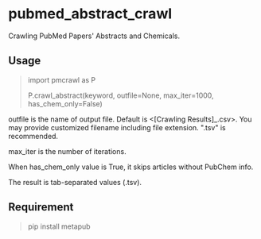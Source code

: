 # pubmed_abstract_crawl
Crawling PubMed Papers' Abstracts and Chemicals.

## Usage
> import pmcrawl as P
>
>P.crawl_abstract(keyword, outfile=None, max_iter=1000, has_chem_only=False)
>
outfile is the name of output file. Default is \<\[Crawling Results]_<keyword>.csv>. 
You may provide customized filename including file extension. ".tsv" is recommended.

max_iter is the number of iterations.

When has_chem_only value is True, it skips articles without PubChem info.

The result is tab-separated values (.tsv).

## Requirement
>pip install metapub
